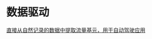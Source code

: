 # 数据驱动

[直接从自然记录的数据中提取流量基元，用于自动驾驶应用](https://ieeexplore.ieee.org/document/8260870)

<!--stackedit_data:
eyJoaXN0b3J5IjpbMTMyMTQzMDAwOCwtMTU2MDEyNjAxNSwtMT
UzNjY2Mzk0NiwxMTAwMDU3NDAwXX0=
-->